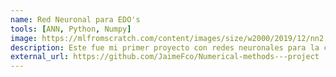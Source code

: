 ```yaml
---
name: Red Neuronal para EDO's
tools: [ANN, Python, Numpy]
image: https://mlfromscratch.com/content/images/size/w2000/2019/12/nn2.png
description: Este fue mi primer proyecto con redes neuronales para la clase de Métodos Numéricos. Aproximamos la solución de una EDO usando una red neuronal feedforward con una sola capa oculta.
external_url: https://github.com/JaimeFco/Numerical-methods---project
---
```

